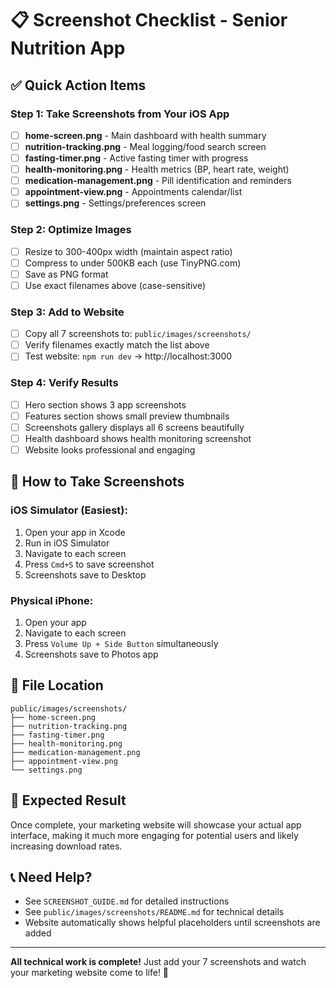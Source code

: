 # 📋 Screenshot Checklist - Senior Nutrition App

## ✅ Quick Action Items

### Step 1: Take Screenshots from Your iOS App
- [ ] **home-screen.png** - Main dashboard with health summary
- [ ] **nutrition-tracking.png** - Meal logging/food search screen  
- [ ] **fasting-timer.png** - Active fasting timer with progress
- [ ] **health-monitoring.png** - Health metrics (BP, heart rate, weight)
- [ ] **medication-management.png** - Pill identification and reminders
- [ ] **appointment-view.png** - Appointments calendar/list
- [ ] **settings.png** - Settings/preferences screen

### Step 2: Optimize Images
- [ ] Resize to 300-400px width (maintain aspect ratio)
- [ ] Compress to under 500KB each (use TinyPNG.com)
- [ ] Save as PNG format
- [ ] Use exact filenames above (case-sensitive)

### Step 3: Add to Website
- [ ] Copy all 7 screenshots to: `public/images/screenshots/`
- [ ] Verify filenames exactly match the list above
- [ ] Test website: `npm run dev` → http://localhost:3000

### Step 4: Verify Results
- [ ] Hero section shows 3 app screenshots
- [ ] Features section shows small preview thumbnails
- [ ] Screenshots gallery displays all 6 screens beautifully
- [ ] Health dashboard shows health monitoring screenshot
- [ ] Website looks professional and engaging

## 🚀 How to Take Screenshots

### iOS Simulator (Easiest):
1. Open your app in Xcode
2. Run in iOS Simulator  
3. Navigate to each screen
4. Press `Cmd+S` to save screenshot
5. Screenshots save to Desktop

### Physical iPhone:
1. Open your app
2. Navigate to each screen
3. Press `Volume Up + Side Button` simultaneously
4. Screenshots save to Photos app

## 📁 File Location
```
public/images/screenshots/
├── home-screen.png
├── nutrition-tracking.png
├── fasting-timer.png
├── health-monitoring.png
├── medication-management.png
├── appointment-view.png
└── settings.png
```

## 🎯 Expected Result
Once complete, your marketing website will showcase your actual app interface, making it much more engaging for potential users and likely increasing download rates.

## 📞 Need Help?
- See `SCREENSHOT_GUIDE.md` for detailed instructions
- See `public/images/screenshots/README.md` for technical details
- Website automatically shows helpful placeholders until screenshots are added

---
**All technical work is complete!** Just add your 7 screenshots and watch your marketing website come to life! 🎉 
